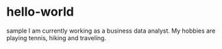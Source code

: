 # hello-world
sample
I am currently working as a business data analyst. My hobbies are playing tennis, hiking and traveling.
